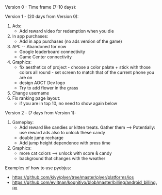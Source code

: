 Version 0 - Time frame (7-10 days):

Version 1 - (20 days from Version 0):
1. Ads:
	- Add reward video for redemption when you die
2. In app purchases:
	- Add in app purchases (no ads version of the game)
3. API: -- Abandoned for now
	- Google leaderboard connectivity
	- Game Center connectivity
4. Graphics:
	- fix aesthetics of project - choose a color palate + stick with those colors all round - set screen to match that of the current phone you are on
	- design AOCT Dev logo
	- Try to add flower in the grass
5. Change username
6. Fix ranking page layout:
	- if you are in top 10, no need to show again below

Version 2 - (7 days from Version 1):
1. Gameplay:
	- Add reward like candies or kitten treats. Gather them --> Potentially: use reward ads also to unlock these candy
	- double jump recharge
	- Add jump height dependence with press time
2. Graphics:
	- more cat colors --> unlock with score & candy
	- background that changes with the weather


Examples of how to use pyobjus:
- https://github.com/kivy/plyer/tree/master/plyer/platforms/ios
- https://github.com/eviltnan/kognitivo/blob/master/billing/android_billing.py
